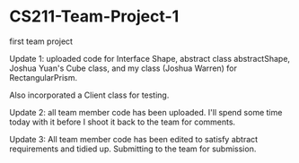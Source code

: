 # CS211-Team-Project-1
first team project

Update 1: uploaded code for Interface Shape, abstract class abstractShape,
Joshua Yuan's Cube class, and my class (Joshua Warren) for
RectangularPrism.  

Also incorporated a Client class for testing.  

Update 2: all team member code has been uploaded.  I'll spend some time today 
with it before I shoot it back to the team for comments.

Update 3: All team member code has been edited to satisfy abtract requirements and 
tidied up.  Submitting to the team for submission.
